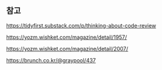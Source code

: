 ## 참고
https://tidyfirst.substack.com/p/thinking-about-code-review

https://yozm.wishket.com/magazine/detail/1957/

https://yozm.wishket.com/magazine/detail/2007/

https://brunch.co.kr/@graypool/437